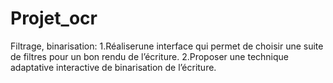 # Projet_ocr
Filtrage, binarisation:
              1.Réaliserune interface qui permet de choisir une suite de filtres pour un bon rendu de l’écriture.
              2.Proposer une technique adaptative interactive de binarisation de l’écriture.
